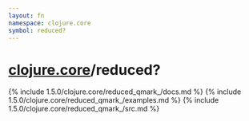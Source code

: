 ```yaml
---
layout: fn
namespace: clojure.core
symbol: reduced?
---
```


# [clojure.core](../)/reduced?

{% include 1.5.0/clojure.core/reduced_qmark_/docs.md %}
{% include 1.5.0/clojure.core/reduced_qmark_/examples.md %}
{% include 1.5.0/clojure.core/reduced_qmark_/src.md %}

